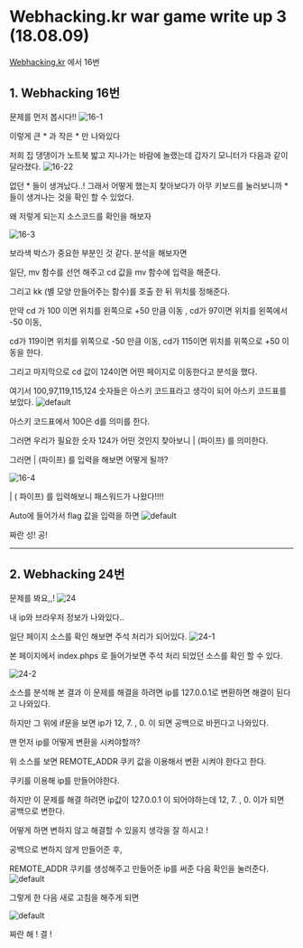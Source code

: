 # Webhacking.kr war game write up 3 (18.08.09) #

[Webhacking.kr](Webhacking.kr) 에서 16번 



## 1. Webhacking 16번 

문제를 먼저 봅시다!!
![16-1](https://user-images.githubusercontent.com/40850499/44003902-74e1aeaa-9e95-11e8-8c20-95afe7aa2f58.PNG)


이렇게 큰 * 과 작은 * 만 나와있다

저희 집 댕댕이가 노트북 밟고 지나가는 바람에 놀랬는데 갑자기 모니터가 다음과 같이 달라졌다.
![16-22](https://user-images.githubusercontent.com/40850499/44003905-7e52f3f4-9e95-11e8-9680-b2fa83ee2d59.PNG)

없던 * 들이 생겨났다..! 그래서 어떻게 했는지 찾아보다가 아무 키보드를 눌러보니까 *들이 생겨나는 것을 확인 할 수 있었다. 

왜 저렇게 되는지 소스코드를 확인을 해보자

![16-3](https://user-images.githubusercontent.com/40850499/44003908-8b12b700-9e95-11e8-85a8-532ec6228b9a.PNG)


보라색 박스가 중요한 부분인 것 같다. 분석을 해보자면

일단, mv 함수를 선언 해주고 cd 값을 mv 함수에 입력을 해준다.

그리고 kk (별 모양 만들어주는 함수)를 호출 한 뒤 위치를 정해준다.

만약 cd 가 100 이면 위치를 왼쪽으로 +50 만큼 이동 , cd가 97이면 위치를 왼쪽에서 -50 이동,

cd가 119이면 위치를 위쪽으로 -50 만큼 이동, cd가 115이면 위치를 위쪽으로 +50 이동을 한다.

그리고 마지막으로 cd 값이 124이면 어떤 페이지로 이동한다고 분석을 했다.

여기서 100,97,119,115,124 숫자들은 아스키 코드표라고 생각이 되어 아스키 코드표를 보았다.
![default](https://user-images.githubusercontent.com/40850499/44003912-939e3692-9e95-11e8-9088-7f63f26350f3.PNG)


아스키 코드표에서 100은 d를 의미를 한다. 

그러면 우리가 필요한 숫자 124가 어떤 것인지 찾아보니 | (파이프) 를 의미한다.

그러면 | (파이프) 를 입력을 해보면 어떻게 될까?

![16-4](https://user-images.githubusercontent.com/40850499/44003915-9dd49520-9e95-11e8-96dc-1defde3a604f.PNG)


| ( 파이프) 를 입력해보니 패스워드가 나왔다!!!!

Auto에 들어가서 flag 값을 입력을 하면 
![default](https://user-images.githubusercontent.com/40850499/44003919-a95aaf74-9e95-11e8-8a2d-925aede7a0e2.PNG)




짜란 성! 공! 



------



 ## 2. Webhacking 24번 ##

문제를 봐요,,!
![24](https://user-images.githubusercontent.com/40850499/44003922-b37c04da-9e95-11e8-9015-5ea77c5f3c7b.PNG)

내 ip와 브라우저 정보가 나와있다.. 

일단 페이지 소스를 확인 해보면 주석 처리가 되어있다.
![24-1](https://user-images.githubusercontent.com/40850499/44003927-bae4cb6c-9e95-11e8-98a9-ede1df36b575.PNG)


본 페이지에서 index.phps 로 들어가보면 주석 처리 되었던 소스를 확인 할 수 있다.

![24-2](https://user-images.githubusercontent.com/40850499/44003931-c2180106-9e95-11e8-8554-802fde282cd3.PNG)




소스를 분석해 본 결과 이 문제를 해결을 하려면 ip를 127.0.0.1로 변환하면 해결이 된다고 나와있다.

하지만 그 위에 if문을 보면 ip가 12, 7. , 0. 이 되면 공백으로 바뀐다고 나와있다.

맨 먼저  ip를 어떻게 변환을 시켜야할까?

위 소스를 보면 REMOTE_ADDR 쿠키 값을 이용해서 변환 시켜야 한다고 한다.

쿠키를 이용해 ip를 만들어야한다.

하지만 이 문제를 해결 하려면 ip값이 127.0.0.1 이 되어야하는데 12, 7. , 0. 이가 되면 공백으로 변한다. 

어떻게 하면 변하지 않고 해결할 수 있을지 생각을 잘 하시고 !

공백으로 변하지 않게 만들어준 후, 

REMOTE_ADDR 쿠키를 생성해주고 만들어준 ip를 써준 다음 확인을 눌러준다.
![default](https://user-images.githubusercontent.com/40850499/44003943-cee29e00-9e95-11e8-980b-a0e03f28f2c0.PNG)



그렇게 한 다음 새로 고침을 해주게 되면

![default](https://user-images.githubusercontent.com/40850499/44003946-d750c530-9e95-11e8-9049-0279b52a38a5.PNG)


짜란 해 ! 결 !







